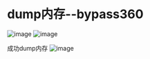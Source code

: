 # dump内存--bypass360


![image](https://github.com/user-attachments/assets/8e81d5fa-5fa0-4b9b-80e2-c9439ef44c4a)
![image](https://github.com/user-attachments/assets/86692732-f88f-4afd-916d-80c3f8bf8833)


成功dump内存
![image](https://github.com/user-attachments/assets/328784fc-0549-4aeb-9f52-6198148e677f)
